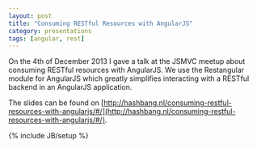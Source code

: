 ```yaml
---
layout: post
title: "Consuming RESTful Resources with AngularJS"
category: presentations
tags: [angular, rest]
---
```


On the 4th of December 2013 I gave a talk at the JSMVC meetup about consuming RESTful resources with AngularJS. We use the Restangular module for AngularJS which greatly simplifies interacting with a RESTful backend in an AngularJS application. 

The slides can be found on [http://hashbang.nl/consuming-restful-resources-with-angularjs/#/](http://hashbang.nl/consuming-restful-resources-with-angularjs/#/).

{% include JB/setup %}
